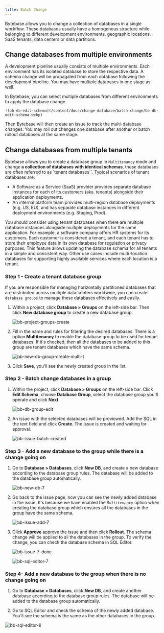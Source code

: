 ```yaml
---
title: Batch Change
---
```


Bytebase allows you to change a collection of databases in a single workflow. These databases usually have a homogenous structure while belonging to different development environments, geographic locations, SaaS tenants, data centers or data partitions.

## Change databases from multiple environments

A development pipeline usually consists of multiple environments.
Each environment has its isolated database to store the respective data. A schema change will be propagated from each database following the development pipeline. You may have multiple databases in one stage as well.

In Bytebase, you can select multiple databases from different environments to apply the database change.

    ![bb-db-edit-schema](/content/docs/change-database/batch-change/bb-db-edit-schema.webp)

Then Bytebase will then create an issue to track the multi-database changes. You may roll out changes one database after another or batch rollout databases at the same stage.

## Change databases from multiple tenants

<PricingPlanBlock feature_name='BATCH_CHANGE' />

Bytebase allows you to create a database group in `Multitenancy` mode and change **a collection of databases with identical schemas**, these databases are often referred to as `tenant databases``. Typical scenarios of tenant databases are:

- A Software as a Service (SaaS) provider provides separate database instances for each of its customers (aka. tenants) alongside their application deployments.
- An internal platform team provides multi-region database deployments (e.g. US, EU), and has separate database instances in different deployment environments (e.g. Staging, Prod).

You should consider using tenant databases when there are multiple database instances alongside multiple deployments for the same application. For example, a software company offers HR systems for its customers. Each customer is considered a tenant, and each tenant has to store their employee data in its own database for regulation or privacy purposes. This feature allows updating the database schema for all tenants in a simple and consistent way. Other use cases include multi-location databases for supporting highly available services where each location is a tenant.

### Step 1 - Create a tenant database group

If you are responsible for managing horizontally partitioned databases that are distributed across multiple data centers worldwide, you can create `database groups` to manage these databases effectively and easily.

1. Within a project, click **Database > Groups** on the left-side bar. Then click **New database group** to create a new database group.

    ![bb-project-groups-create](/content/docs/change-database/batch-change/bb-project-groups-create.webp)

2. Fill in the name and rules for filtering the desired databases. There is a option **Multitenancy** to enable the database group to be used for tenant databases. If it's checked, then all the databases to be added to this group are tenant databases which have the same schema.

    ![bb-new-db-group-create-multi-t](/content/docs/change-database/batch-change/bb-new-db-group-create-multi-t.webp)

3. Click **Save**, you'll see the newly created group in the list.

### Step 2 - Batch change databases in a group

1. Within the project, click **Database > Groups** on the left-side bar. Click **Edit Schema**, choose **Database Group**, select the database group you'll operate and click **Next**.

    ![bb-db-group-edit](/content/docs/change-database/batch-change/bb-db-group-edit.webp)

1. An issue with the selected databases will be previewed. Add the SQL in the text field and click **Create**. The issue is created and waiting for approval.

    ![bb-issue-batch-created](/content/docs/change-database/batch-change/bb-issue-batch-created.webp)

### Step 3 - Add a new database to the group while there is a change going on

1. Go to **Database > Databases**, click **New DB**, and create a new database according to the database group rules. The database will be added to the database group automatically.

    ![bb-new-db-7](/content/docs/change-database/batch-change/bb-new-db-7.webp)

1. Go back to the issue page, now you can see the newly added database in the issue. It's because we have enabled the `Multitenancy` option when creating the database group which ensures all the databases in the group have the same schema.

    ![bb-issue-add-7](/content/docs/change-database/batch-change/bb-issue-add-7.webp)

1. Click **Approve** approve the issue and then click **Rollout**. The schema change will be applied to all the databases in the group. To verify the change, you can check the database schema in SQL Editor.

    ![bb-issue-7-done](/content/docs/change-database/batch-change/bb-issue-7-done.webp)

    ![bb-sql-editor-7](/content/docs/change-database/batch-change/bb-sql-editor-7.webp)

### Step 4- Add a new database to the group when there is no change going on

1. Go to **Database > Databases**, click **New DB**, and create another database according to the database group rules. The database will be added to the database group automatically.

1. Go to SQL Editor and check the schema of the newly added database. You'll see the schema is the same as the other databases in the group.

![bb-sql-editor-8](/content/docs/change-database/batch-change/bb-sql-editor-8.webp)